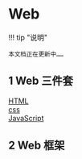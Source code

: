 # Web

!!! tip "说明"

    本文档正在更新中……

## 1 Web 三件套

[HTML](./html.md)<br/>
[css](./css.md)<br/>
[JavaScript](./javascript.md)

## 2 Web 框架